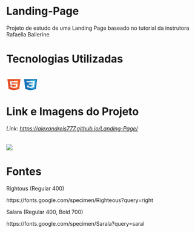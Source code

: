 # Landing-Page
Projeto de estudo de uma Landing Page baseado no tutorial da instrutora Rafaella Ballerine

# Tecnologias Utilizadas

<div style="display: inline_block"><br>
  <img align="center" alt="ale-HTML" height="30" width="40" src="https://raw.githubusercontent.com/devicons/devicon/master/icons/html5/html5-original.svg">
  <img align="center" alt="ale-CSS" height="30" width="40" src="https://raw.githubusercontent.com/devicons/devicon/master/icons/css3/css3-original.svg"><br>

# Link e Imagens do Projeto
 
  <i>Link: https://alexandrejs777.github.io/Landing-Page/</i>
<br>  
  
  <div style="display: inline_block"><br>
    <img align="center" width:"70px" src="https://user-images.githubusercontent.com/85634326/147840970-d04387cb-2f57-4701-b082-63206ba9501e.png">
  </div>                                                                                                                                     
  
# Fontes
  
  <p>Rightous (Regular 400)</p>
  
  <p>https://fonts.google.com/specimen/Righteous?query=right</p>
  
  <p>Salara (Regular 400, Bold 700)</p>
  
  <p>https://fonts.google.com/specimen/Sarala?query=saral</p>
